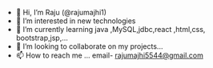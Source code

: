 - 👋 Hi, I’m Raju (@rajumajhi1)
- 👀 I’m interested in new technologies 
- 🌱 I’m currently learning java ,MySQL,jdbc,react ,html,css, bootstrap,jsp,...
- 💞️ I’m looking to collaborate on my projects...
- 📫 How to reach me ... email- rajumajhi5544@gmail.com

<!---
rajumajhi1/rajumajhi1 is a ✨ special ✨ repository because its `README.md` (this file) appears on your GitHub profile.
You can click the Preview link to take a look at your changes.
--->
